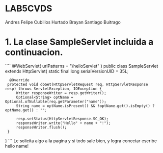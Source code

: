 # LAB5CVDS
Andres Felipe Cubillos Hurtado
Brayan Santiago Buitrago


# 1. La clase SampleServlet incluida a continuacion.

´´´´
    @WebServlet(
        urlPatterns = "/helloServlet"
    )
    public class SampleServlet extends HttpServlet{
        static final long serialVersionUID = 35L;

      @Override
     protected void doGet(HttpServletRequest req, HttpServletResponse resp) throws ServletException, IOException {
         Writer responseWriter = resp.getWriter();
         Optional<String> optName = Optional.ofNullable(req.getParameter("name"));
         String name = optName.isPresent() && !optName.get().isEmpty() ? optName.get() : "";

         resp.setStatus(HttpServletResponse.SC_OK);
         responseWriter.write("Hello" + name + "!");
         responseWriter.flush();
     }
  }
´´´
   Le solicita algo a la pagina y si todo sale bien, y logra conectar escribe hello name!
